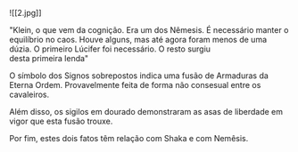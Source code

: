 ![[2.jpg]]

"Klein, o que vem da cognição. Era um dos Nêmesis. É necessário manter o equilíbrio no caos. Houve alguns, mas até agora foram menos de uma dúzia. O primeiro Lúcifer foi necessário. O resto surgiu desta primeira lenda"

O símbolo dos Signos sobrepostos indica uma fusão de Armaduras da Eterna Ordem. Provavelmente feita de forma não consesual entre os cavaleiros.

Além disso, os sigilos em dourado demonstraram as asas de liberdade em vigor que esta fusão trouxe.

Por fim, estes dois fatos têm relação com Shaka e com Nemêsis.